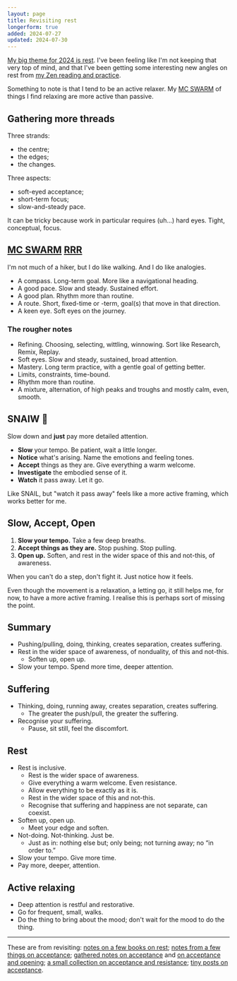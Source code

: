 ```yaml
---
layout: page
title: Revisiting rest
longerform: true
added: 2024-07-27
updated: 2024-07-30
---
```


[My big theme for 2024 is rest](/themes/2024/#practice). I've been feeling like I'm not keeping that very top of mind, and that I've been getting some interesting new angles on rest from [my Zen reading and practice](/thinking/#zen).

Something to note is that I tend to be an active relaxer. My [MC SWARM](/themes/2024/#mcswarm) of things I find relaxing are more active than passive.

## Gathering more threads

Three strands:

- the centre;
- the edges;
- the changes.

Three aspects:

- soft-eyed acceptance;
- short-term focus;
- slow-and-steady pace.


It can be tricky because work in particular requires (uh...) hard eyes. Tight, conceptual, focus.

## [MC SWARM](/themes/2024/#mcswarm) [RRR](/thinking/my-pattern-skillset-research-remix-replay/)

I'm not much of a hiker, but I do like walking. And I do like analogies.

- A compass. Long-term goal. More like a navigational heading.
- A good pace. Slow and steady. Sustained effort.
- A good plan. Rhythm more than routine.
- A route. Short, fixed-time or -term, goal(s) that move in that direction.
- A keen eye. Soft eyes on the journey.

### The rougher notes

- Refining. Choosing, selecting, wittling, winnowing. Sort like Research, Remix, Replay.
- Soft eyes. Slow and steady, sustained, broad attention.
- Mastery. Long term practice, with a gentle goal of getting better.
- Limits, constraints, time-bound.
- Rhythm more than routine.
- A mixture, alternation, of high peaks and troughs and mostly calm, even, smooth.

## SNAIW 🐌

Slow down and **just** pay more detailed attention.

- **Slow** your tempo. Be patient, wait a little longer.
- **Notice** what's arising. Name the emotions and feeling tones.
- **Accept** things as they are. Give everything a warm welcome.
- **Investigate** the embodied sense of it.
- **Watch** it pass away. Let it go.

Like SNAIL, but "watch it pass away" feels like a more active framing, which works better for me.

## Slow, Accept, Open

1. **Slow your tempo.** Take a few deep breaths.
2. **Accept things as they are.** Stop pushing. Stop pulling.
3. **Open up.** Soften, and rest in the wider space of this and not-this, of awareness.

When you can't do a step, don't fight it. Just notice how it feels.

Even though the movement is a relaxation, a letting go, it still helps me, for now, to have a more active framing. I realise this is perhaps sort of missing the point.

## Summary

- Pushing/pulling, doing, thinking, creates separation, creates suffering.
- Rest in the wider space of awareness, of nonduality, of this and not-this.
    - Soften up, open up.
- Slow your tempo. Spend more time, deeper attention.

## Suffering

- Thinking, doing, running away, creates separation, creates suffering.
    - The greater the push/pull, the greater the suffering.
- Recognise your suffering.
    - Pause, sit still, feel the discomfort.

## Rest

- Rest is inclusive.
    - Rest is the wider space of awareness.
    - Give everything a warm welcome. Even resistance.
    - Allow everything to be exactly as it is.
    - Rest in the wider space of this and not-this.
    - Recognise that suffering and happiness are not separate, can coexist.
- Soften up, open up.
    - Meet your edge and soften.
- Not-doing. Not-thinking. Just be.
    - Just as in: nothing else but; only being; not turning away; no “in order to.”
- Slow your tempo. Give more time.
- Pay more, deeper, attention.

## Active relaxing

- Deep attention is restful and restorative.
- Go for frequent, small, walks.
- Do the thing to bring about the mood; don't wait for the mood to do the thing.

---

These are from revisiting: [notes on a few books on rest](/notes/#rest); [notes from a few things on acceptance](/notes/?s=accept#rest); [gathered notes on acceptance](/thinking/zen/acceptance/) and [on acceptance and opening](/thinking/acceptance-and-opening/); [a small collection on acceptance and resistance](/thinking/acceptance-and-resistance/); [tiny posts on acceptance](/thinking/topics/acceptance/).